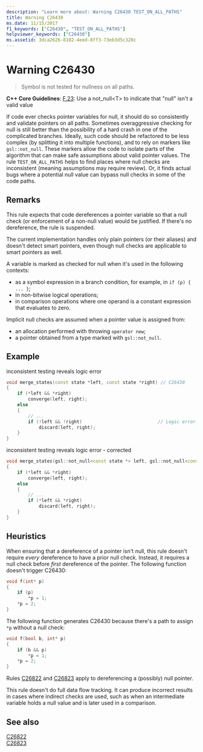 ```yaml
---
description: "Learn more about: Warning C26430 TEST_ON_ALL_PATHS"
title: Warning C26430
ms.date: 11/15/2017
f1_keywords: ["C26430", "TEST_ON_ALL_PATHS"]
helpviewer_keywords: ["C26430"]
ms.assetid: 3dca2626-8102-4eed-8ff3-73eb3d5c328c
---
```

# Warning C26430

> Symbol is not tested for nullness on all paths.

**C++ Core Guidelines**:
[F.23](https://isocpp.github.io/CppCoreGuidelines/CppCoreGuidelines#f23-use-a-not_nullt-to-indicate-that-null-is-not-a-valid-value): Use a not_null\<T> to indicate that "null" isn't a valid value

If code ever checks pointer variables for null, it should do so consistently and validate pointers on all paths. Sometimes overaggressive checking for null is still better than the possibility of a hard crash in one of the complicated branches. Ideally, such code should be refactored to be less complex (by splitting it into multiple functions), and to rely on markers like `gsl::not_null`. These markers allow the code to isolate parts of the algorithm that can make safe assumptions about valid pointer values. The rule `TEST_ON_ALL_PATHS` helps to find places where null checks are inconsistent (meaning assumptions may require review). Or, it finds actual bugs where a potential null value can bypass null checks in some of the code paths.

## Remarks

This rule expects that code dereferences a pointer variable so that a null check (or enforcement of a non-null value) would be justified. If there's no dereference, the rule is suspended.

The current implementation handles only plain pointers (or their aliases) and doesn't detect smart pointers, even though null checks are applicable to smart pointers as well.

A variable is marked as checked for null when it's used in the following contexts:

- as a symbol expression in a branch condition, for example, in `if (p) { ... }`;
- in non-bitwise logical operations;
- in comparison operations where one operand is a constant expression that evaluates to zero.

Implicit null checks are assumed when a pointer value is assigned from:

- an allocation performed with throwing `operator new`;
- a pointer obtained from a type marked with `gsl::not_null`.

## Example

inconsistent testing reveals logic error

```cpp
void merge_states(const state *left, const state *right) // C26430
{
    if (*left && *right)
        converge(left, right);
    else
    {
        // ...
        if (!left && !right)                            // Logic error!
            discard(left, right);
    }
}
```

inconsistent testing reveals logic error - corrected

```cpp
void merge_states(gsl::not_null<const state *> left, gsl::not_null<const state *> right)
{
    if (*left && *right)
        converge(left, right);
    else
    {
        // ...
        if (*left && *right)
            discard(left, right);
    }
}
```

## Heuristics

When ensuring that a dereference of a pointer isn't null, this rule doesn't require *every* dereference to have a prior null check. Instead, it requires a null check before *first* dereference of the pointer. The following function doesn't trigger C26430:

```cpp
void f(int* p)
{
    if (p)
        *p = 1;
    *p = 2;
}
```

The following function generates C26430 because there's a path to assign `*p` without a null check:

```cpp
void f(bool b, int* p)
{
    if (b && p)
        *p = 1;
    *p = 2;
}
```

Rules [C26822](c26822.md) and [C26823](c26823.md) apply to dereferencing a (possibly) null pointer.  

This rule doesn't do full data flow tracking. It can produce incorrect results in cases where indirect checks are used, such as when an intermediate variable holds a null value and is later used in a comparison.

## See also

[C26822](c26822.md)\
[C26823](c26823.md)
